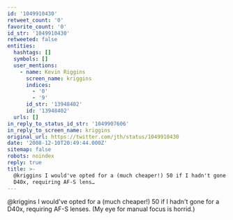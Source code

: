 ```yaml
---
id: '1049910430'
retweet_count: '0'
favorite_count: '0'
id_str: '1049910430'
retweeted: false
entities:
  hashtags: []
  symbols: []
  user_mentions:
    - name: Kevin Riggins
      screen_name: kriggins
      indices:
        - '0'
        - '9'
      id_str: '13948402'
      id: '13948402'
  urls: []
in_reply_to_status_id_str: '1049907606'
in_reply_to_screen_name: kriggins
original_url: https://twitter.com/jth/status/1049910430
date: '2008-12-10T20:49:44.000Z'
sitemap: false
robots: noindex
reply: true
title: >-
  @kriggins I would've opted for a (much cheaper!) 50 if I hadn't gone for a
  D40x, requiring AF-S lens…
---
```


@kriggins I would've opted for a (much cheaper!) 50 if I hadn't gone for a D40x, requiring AF-S lenses. (My eye for manual focus is horrid.)